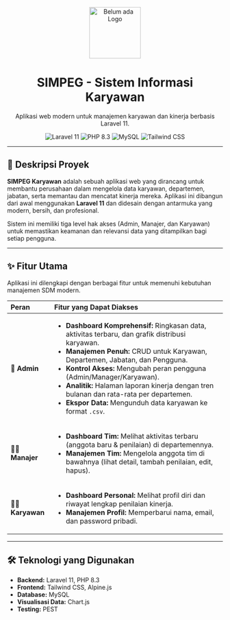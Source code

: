 <div align="center">
  <img src="https://path-to-your-logo.com/logo.png" alt="Belum ada Logo" width="120">
  <h1><strong>SIMPEG - Sistem Informasi Karyawan</strong></h1>
  <p>
    Aplikasi web modern untuk manajemen karyawan dan kinerja berbasis Laravel 11.
  </p>
    <p>
    <img src="https://img.shields.io/badge/Laravel-11-FF2D20?style=for-the-badge&logo=laravel" alt="Laravel 11">
    <img src="https://img.shields.io/badge/PHP-8.3-777BB4?style=for-the-badge&logo=php" alt="PHP 8.3">
    <img src="https://img.shields.io/badge/MySQL-4479A1?style=for-the-badge&logo=mysql&logoColor=white" alt="MySQL">
    <img src="https://img.shields.io/badge/Tailwind_CSS-38B2AC?style=for-the-badge&logo=tailwind-css&logoColor=white" alt="Tailwind CSS">
  </p>
</div>

---

## 📖 Deskripsi Proyek

**SIMPEG Karyawan** adalah sebuah aplikasi web yang dirancang untuk membantu perusahaan dalam mengelola data karyawan, departemen, jabatan, serta memantau dan mencatat kinerja mereka. Aplikasi ini dibangun dari awal menggunakan **Laravel 11** dan didesain dengan antarmuka yang modern, bersih, dan profesional.

Sistem ini memiliki tiga level hak akses (Admin, Manajer, dan Karyawan) untuk memastikan keamanan dan relevansi data yang ditampilkan bagi setiap pengguna.

---

## ✨ Fitur Utama

Aplikasi ini dilengkapi dengan berbagai fitur untuk memenuhi kebutuhan manajemen SDM modern.

| Peran | Fitur yang Dapat Diakses |
| :--- | :--- |
| 👤 **Admin** | <ul><li>**Dashboard Komprehensif:** Ringkasan data, aktivitas terbaru, dan grafik distribusi karyawan.</li><li>**Manajemen Penuh:** CRUD untuk Karyawan, Departemen, Jabatan, dan Pengguna.</li><li>**Kontrol Akses:** Mengubah peran pengguna (Admin/Manager/Karyawan).</li><li>**Analitik:** Halaman laporan kinerja dengan tren bulanan dan rata-rata per departemen.</li><li>**Ekspor Data:** Mengunduh data karyawan ke format `.csv`.</li></ul> |
| 👨‍💼 **Manajer** | <ul><li>**Dashboard Tim:** Melihat aktivitas terbaru (anggota baru & penilaian) di departemennya.</li><li>**Manajemen Tim:** Mengelola anggota tim di bawahnya (lihat detail, tambah penilaian, edit, hapus).</li></ul> |
| 🧑‍💻 **Karyawan**| <ul><li>**Dashboard Personal:** Melihat profil diri dan riwayat lengkap penilaian kinerja.</li><li>**Manajemen Profil:** Memperbarui nama, email, dan password pribadi.</li></ul> |

---

## 🛠️ Teknologi yang Digunakan

-   **Backend:** Laravel 11, PHP 8.3
-   **Frontend:** Tailwind CSS, Alpine.js
-   **Database:** MySQL
-   **Visualisasi Data:** Chart.js
-   **Testing:** PEST
